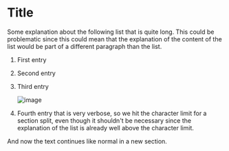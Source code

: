 # Title

Some explanation about the following list that is quite long. This could be problematic since this could mean that the explanation of the content of the list would be part of a different paragraph than the list.

1. First entry

2. Second entry

3. Third entry

    ![image](img/an_image_for_the_third_entry.png)

4. Fourth entry that is very verbose, so we hit the character limit for a section split, even though it shouldn't be necessary since the explanation of the list is already well above the character limit.

And now the text continues like normal in a new section.